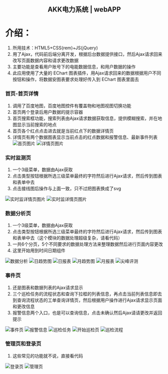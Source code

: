 <h2 align="center">AKK电力系统 | webAPP</h2>

# 介绍：
1. 所用技术：HTML5+CSS(rem)+JS(jQuery)
2. 用了Ajax，代码前后端分离开发，根据后台数据提供接口，然后Ajax请求回来改写页面数据内容和请求更改数据
3. 主要功能是查看用户账号下的电能数据信息，和用户数据的操作
4. 此应用使用了大量的 EChart 图表插件，用Ajax请求回来的数据根据用户不同按钮和操作，将数据安图表要求处理好传入到 EChart 图表里面去



### 首页-首页详情
1. 调用了百度地图，百度地图控件有覆盖物和地图视图切换功能
2. 首页两个登录后用户数据的提示容器
3. 首页搜索框功能，搜索列表由Ajax请求数据获取信息，提供模糊搜索，并在地图显示当前搜索的地点
4. 首页各个红点点击进去就是当前红点下的数据详情页
5. 详情页有两个数据图表显示当前点击的红点数据和报警信息、最新事件列表
![首页图片](https://raw.githubusercontent.com/Hansen-hjs/Hansen-hjs.github.io/master/work/photos/home.png)
![详情页图片](https://raw.githubusercontent.com/Hansen-hjs/Hansen-hjs.github.io/master/work/photos/home_class.png)

### 实时监测页
1. 一个3级菜单，数据由Ajax获取
2. 点击类型按钮根据所选三级菜单最终的字符然后进行Ajax请求，然后传到图表和表单中去
3. 点击接线图后操作与上面一致，只不过把图表换成了svg

![实时监详情页图片](https://raw.githubusercontent.com/Hansen-hjs/Hansen-hjs.github.io/master/work/photos/testing.png)
![实时监详情页图片](https://raw.githubusercontent.com/Hansen-hjs/Hansen-hjs.github.io/master/work/photos/testing2.png)

### 数据分析页
1. 一个3级菜单，数据由Ajax获取
2. 点击类型按钮根据所选三级菜单最终的字符然后进行Ajax请求，然后传到图表和表单中去（这个模块的数据处理超级复杂，请看代码）
3. 一共6个分页，5个不同要求的数据处理方法来整理数据然后进行页面内容更改
4. 这里开始用到时间日期组件

![数据分析](https://raw.githubusercontent.com/Hansen-hjs/Hansen-hjs.github.io/master/work/photos/mort.png)
![日趋势图](https://raw.githubusercontent.com/Hansen-hjs/Hansen-hjs.github.io/master/work/photos/m_daychart.png)
![日报表](https://raw.githubusercontent.com/Hansen-hjs/Hansen-hjs.github.io/master/work/photos/m_dayform.png)
![月趋势图](https://raw.githubusercontent.com/Hansen-hjs/Hansen-hjs.github.io/master/work/photos/m_monthchart.png)
![月报表](https://raw.githubusercontent.com/Hansen-hjs/Hansen-hjs.github.io/master/work/photos/m_monthform.png)
![尖峰评测](https://raw.githubusercontent.com/Hansen-hjs/Hansen-hjs.github.io/master/work/photos/m_jianfeng.png)

### 事件页
1. 还是图表和数据列表的Ajax请求显示
2. 三个巡检任务的流程状态和查询下拉框的列表信息，再点击当前列表信息即去到查询流程状态的工单查询详情页，然后根据用户操作进行Ajax请求显示页面和更改信息
3. 报警信息两个入口，也是可以查询信息，点击未确认然后Ajax请请更改并返回提示

![事件页](https://raw.githubusercontent.com/Hansen-hjs/Hansen-hjs.github.io/master/work/photos/event.png)
![报警信息](https://raw.githubusercontent.com/Hansen-hjs/Hansen-hjs.github.io/master/work/photos/event_bj.png)
![巡检任务](https://raw.githubusercontent.com/Hansen-hjs/Hansen-hjs.github.io/master/work/photos/event_wc.png)
![开始巡检页](https://raw.githubusercontent.com/Hansen-hjs/Hansen-hjs.github.io/master/work/photos/job.jpg)
![巡检流程](https://raw.githubusercontent.com/Hansen-hjs/Hansen-hjs.github.io/master/work/photos/job2.jpg)

### 管理页和登录页
1. 这些常见的功能就不说，直接看代码

![登录页](https://raw.githubusercontent.com/Hansen-hjs/Hansen-hjs.github.io/master/work/photos/index.png)
![管理页](https://raw.githubusercontent.com/Hansen-hjs/Hansen-hjs.github.io/master/work/photos/an.png)
